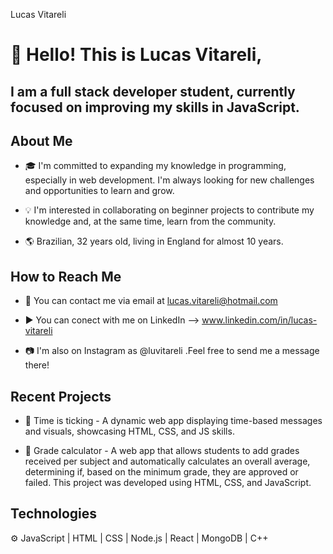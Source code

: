 Lucas Vitareli
# 👋 Hello! This is Lucas Vitareli,
## I am a full stack developer student, currently focused on improving my skills in JavaScript.

## About Me
- 🎓 I'm committed to expanding my knowledge in programming, especially in web development. I'm always looking for new challenges and opportunities to learn and grow.

- 💡 I'm interested in collaborating on beginner projects to contribute my knowledge and, at the same time, learn from the community.

- 🌎 Brazilian, 32 years old, living in England for almost 10 years.

## How to Reach Me
- 📧 You can contact me via email at lucas.vitareli@hotmail.com

- ▶️ You can conect with me on LinkedIn --> www.linkedin.com/in/lucas-vitareli

- 📷 I'm also on Instagram as @luvitareli .Feel free to send me a message there!

## Recent Projects
- 🚀 Time is ticking - A dynamic web app displaying time-based messages and visuals, showcasing HTML, CSS, and JS skills.

- 🔧 Grade calculator - A web app that allows students to add grades received per subject and automatically calculates an overall average, determining if, based on the minimum grade, they are approved or failed.
                      This project was developed using HTML, CSS, and JavaScript.

## Technologies
⚙️ JavaScript | HTML | CSS | Node.js | React | MongoDB | C++ 





